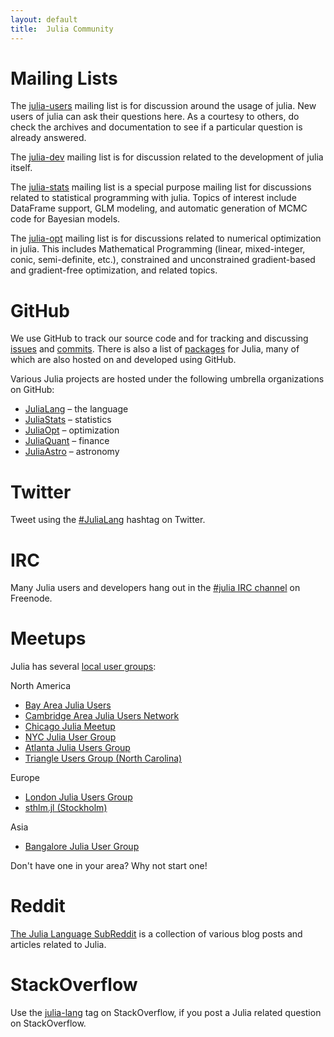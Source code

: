 ```yaml
---
layout: default
title:  Julia Community
---
```


# Mailing Lists

The [julia-users](https://groups.google.com/forum/?fromgroups=#!forum/julia-users) mailing list is for discussion around the usage of julia. New users of julia can ask their questions here. As a courtesy to others, do check the archives and documentation to see if a particular question is already answered.

The [julia-dev](https://groups.google.com/forum/?fromgroups=#!forum/julia-dev) mailing list is for discussion related to the development of julia itself.

The [julia-stats](https://groups.google.com/forum/?fromgroups=#!forum/julia-stats) mailing list is a special purpose mailing list for discussions related to statistical programming with julia. Topics of interest include DataFrame support, GLM modeling, and automatic generation of MCMC code for Bayesian models.

The [julia-opt](https://groups.google.com/forum/?fromgroups=#!forum/julia-opt) mailing list is for discussions related to numerical optimization in julia. This includes Mathematical Programming (linear, mixed-integer, conic, semi-definite, etc.), constrained and unconstrained gradient-based and gradient-free optimization, and related topics.

# GitHub

We use GitHub to track our source code and for tracking and discussing [issues](https://github.com/JuliaLang/julia/issues) and [commits](https://github.com/JuliaLang/julia/commits). There is also a list of [packages](http://docs.julialang.org/en/latest/packages/packagelist/) for Julia, many of which are also hosted on and developed using GitHub.

Various Julia projects are hosted under the following umbrella organizations on GitHub:

* [JuliaLang](https://github.com/JuliaLang) – the language
* [JuliaStats](https://github.com/JuliaStats) – statistics
* [JuliaOpt](https://github.com/JuliaOpt) – optimization
* [JuliaQuant](https://github.com/JuliaQuant) – finance
* [JuliaAstro](https://github.com/JuliaAstro) – astronomy

# Twitter

Tweet using the [#JuliaLang](https://twitter.com/search?q=julialang&src=typd&f=realtime) hashtag on Twitter.

# IRC

Many Julia users and developers hang out in the [#julia IRC channel](http://webchat.freenode.net/?channels=julia) on Freenode.

# Meetups

Julia has several [local user groups](http://julia.meetup.com):

North America
* [Bay Area Julia Users](http://www.meetup.com/Bay-Area-Julia-Users/)
* [Cambridge Area Julia Users Network](http://www.meetup.com/julia-cajun/)
* [Chicago Julia Meetup](http://www.meetup.com/JuliaChicago/)
* [NYC Julia User Group](http://www.meetup.com/NYC-Julia-User-Group/)
* [Atlanta Julia Users Group](http://www.meetup.com/Atlanta-Julia-Users-Group/)
* [Triangle Users Group (North Carolina)](http://www.meetup.com/Triangle-Julia-Users/)

Europe
* [London Julia Users Group](http://www.meetup.com/London-Julia-Users-Group/)
* [sthlm.jl (Stockholm)](http://www.meetup.com/sthlm-jl/)

Asia
* [Bangalore Julia User Group](http://www.meetup.com/Bangalore-Julia-User-Group/)

Don't have one in your area? Why not start one!

# Reddit

[The Julia Language SubReddit](http://www.reddit.com/r/Julia/) is a collection of various blog posts and articles related to Julia.

# StackOverflow

Use the [julia-lang](http://stackoverflow.com/questions/tagged/julia-lang) tag on StackOverflow, if you post a Julia related question on StackOverflow.
